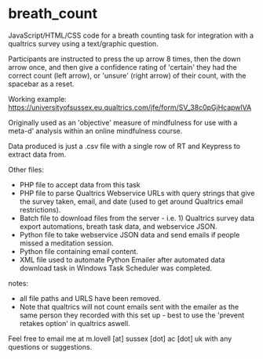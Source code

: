 # breath_count

JavaScript/HTML/CSS code for a breath counting task for integration with a qualtrics survey using a text/graphic question. 

Participants are instructed to press the up arrow 8 times, then the down arrow once, and then give a confidence rating of 'certain' they had the correct count (left arrow), or 'unsure' (right arrow) of their count, with the spacebar as a reset.

Working example: https://universityofsussex.eu.qualtrics.com/jfe/form/SV_38c0pGjHcapwlVA

Originally used as an 'objective' measure of mindfulness for use with a meta-d' analysis within an online mindfulness course.

Data produced is just a .csv file with a single row of RT and Keypress to extract data from.

Other files:
- PHP file to accept data from this task
- PHP file to parse Qualtrics Webservice URLs with query strings that give the survey taken, email, and date (used to get around Qualtrics email restrictions).
- Batch file to download files from the server - i.e. 1) Qualtrics survey data export automations, breath task data, and webservice JSON.
- Python file to take webservice JSON data and send emails if people missed a meditation session.
- Python file containing email content.
- XML file used to automate Python Emailer after automated data download task in Windows Task Scheduler was completed.

notes:
- all file paths and URLS have been removed.
- Note that qualtrics will not count emails sent with the emailer as the same person they recorded with this set up - best to use the 'prevent retakes option' in qualtrics aswell.

Feel free to email me at m.lovell [at] sussex [dot] ac [dot] uk with any questions or suggestions.
